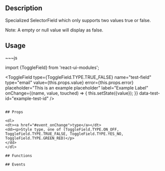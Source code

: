 <h2>Description</h2>
Specialized SelectorField which only supports two values true or false.

Note: A empty or null value will display as false.
  
 <h2>Usage</h2>
~~~js

import {ToggleField} from 'react-ui-modules';

<ToggleField
  type={ToggleField.TYPE.TRUE_FALSE} 
  name="test-field"
  type="email"
  value={this.props.value}
  error={this.props.error}
  placeholder="This is an example placeholder"
  label="Example Label"
  onChange={(name, value, touched) => {
    this.setState({value});
  }}
  data-test-id="example-test-id"
/>
~~~

## Props

<dl>
<dt><a href="#event_onChange">type</a></dt>
<dd><p>Style type, one of (ToggleField.TYPE.ON_OFF, ToggleField.TYPE.TRUE_FALSE, ToggleField.TYPE.YES_NO, ToggleField.TYPE.GREEN_RED)</p>
</dd>
</dl>

## Functions

## Events

